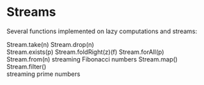 # Streams

Several functions implemented on lazy computations and streams:

Stream.take(n)
Stream.drop(n)   
Stream.exists(p)
Stream.foldRight(z)(f)
Stream.forAll(p)  
Stream.from(n)
streaming Fibonacci numbers
Stream.map()     
Stream.filter()  
streaming prime numbers  
